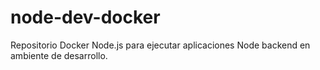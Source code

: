 # node-dev-docker
Repositorio Docker Node.js para ejecutar aplicaciones Node backend en ambiente de desarrollo.
